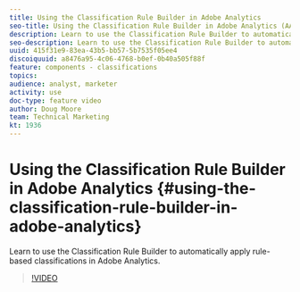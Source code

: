 ```yaml
---
title: Using the Classification Rule Builder in Adobe Analytics 
seo-title: Using the Classification Rule Builder in Adobe Analytics (AA)
description: Learn to use the Classification Rule Builder to automatically apply rule-based classifications in Adobe Analytics. 
seo-description: Learn to use the Classification Rule Builder to automatically apply rule-based classifications in Adobe Analytics. (AA)
uuid: 415f31e9-83ea-43b5-bb57-5b7535f05ee4
discoiquuid: a8476a95-4c06-4768-b0ef-0b40a505f88f
feature: components - classifications
topics: 
audience: analyst, marketer
activity: use
doc-type: feature video
author: Doug Moore
team: Technical Marketing
kt: 1936
---
```


# Using the Classification Rule Builder in Adobe Analytics {#using-the-classification-rule-builder-in-adobe-analytics}

Learn to use the Classification Rule Builder to automatically apply rule-based classifications in Adobe Analytics.

>[!VIDEO](https://video.tv.adobe.com/v/25884?quality=12)